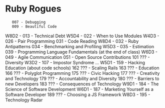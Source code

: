 # Ruby Rogues

       007 - Debugging
       009 - Beautiful Code
W8D2 - 013 - Technical Debt
W5D4 - 022 - When to Use Modules
W4D3 - 026 - Pair Programming
       031 - Code Reading
W8D4 - 032 - Ruby Antipatterns
       034 - Benchmarking and Profiling
W5D3 - 035 - Estimation
       039 - Programming Language Fundamentals (at the end of class)
W6D3 - 049 - Agile Communication
       051 - Open Source Contributions
       101 ??? - Diversity
W3D2 - 107 - Impostor Syndrome
       ...
W5D1 - 159 - Hacking Education (about code schools)
       162 ??? - Scaling Rails
       163 ??? - Education
       166 ??? - Polyglot Programming
       175 ??? - Civic Hacking
       177 ??? - Creativity and Technology
       179 ??? - Accountability and Diversity
       180 ??? - Barriers to new Developers
       183 ??? - Consequences of Technology
W9D1 - 184 - The Science of Software Development
W6D1 - 187 - Marketing Yourself as a Software Developer
       189 ??? - Choosing a JS Framework
W8D3 - 195 - Technology Radar
